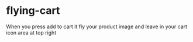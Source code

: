 # flying-cart
When you press add to cart it fly your product image and leave in your cart icon area at top right
